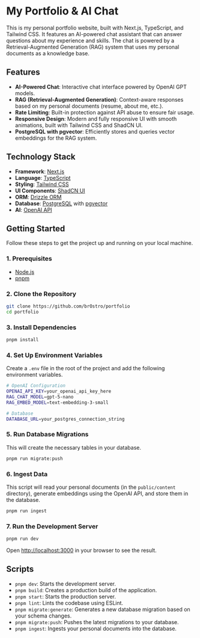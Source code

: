 # My Portfolio & AI Chat

This is my personal portfolio website, built with Next.js, TypeScript, and Tailwind CSS. It features an AI-powered chat assistant that can answer questions about my experience and skills. The chat is powered by a Retrieval-Augmented Generation (RAG) system that uses my personal documents as a knowledge base.

## Features

- **AI-Powered Chat**: Interactive chat interface powered by OpenAI GPT models.
- **RAG (Retrieval-Augmented Generation)**: Context-aware responses based on my personal documents (resume, about me, etc.).
- **Rate Limiting**: Built-in protection against API abuse to ensure fair usage.
- **Responsive Design**: Modern and fully responsive UI with smooth animations, built with Tailwind CSS and ShadCN UI.
- **PostgreSQL with pgvector**: Efficiently stores and queries vector embeddings for the RAG system.

## Technology Stack

- **Framework**: [Next.js](https://nextjs.org/)
- **Language**: [TypeScript](https://www.typescriptlang.org/)
- **Styling**: [Tailwind CSS](https://tailwindcss.com/)
- **UI Components**: [ShadCN UI](https://ui.shadcn.com/)
- **ORM**: [Drizzle ORM](https://orm.drizzle.team/)
- **Database**: [PostgreSQL](https://www.postgresql.org/) with [pgvector](https://github.com/pgvector/pgvector)
- **AI**: [OpenAI API](https://platform.openai.com/docs/overview)

## Getting Started

Follow these steps to get the project up and running on your local machine.

### 1. Prerequisites

- [Node.js](https://nodejs.org/en/)
- [pnpm](https://pnpm.io/)

### 2. Clone the Repository

```bash
git clone https://github.com/brOstro/portfolio
cd portfolio
```

### 3. Install Dependencies

```bash
pnpm install
```

### 4. Set Up Environment Variables

Create a `.env` file in the root of the project and add the following environment variables.

```bash
# OpenAI Configuration
OPENAI_API_KEY=your_openai_api_key_here
RAG_CHAT_MODEL=gpt-5-nano
RAG_EMBED_MODEL=text-embedding-3-small

# Database
DATABASE_URL=your_postgres_connection_string
```

### 5. Run Database Migrations

This will create the necessary tables in your database.

```bash
pnpm run migrate:push
```

### 6. Ingest Data

This script will read your personal documents (in the `public/content` directory), generate embeddings using the OpenAI API, and store them in the database.

```bash
pnpm run ingest
```

### 7. Run the Development Server

```bash
pnpm run dev
```

Open [http://localhost:3000](http://localhost:3000) in your browser to see the result.

## Scripts

- `pnpm dev`: Starts the development server.
- `pnpm build`: Creates a production build of the application.
- `pnpm start`: Starts the production server.
- `pnpm lint`: Lints the codebase using ESLint.
- `pnpm migrate:generate`: Generates a new database migration based on your schema changes.
- `pnpm migrate:push`: Pushes the latest migrations to your database.
- `pnpm ingest`: Ingests your personal documents into the database.
